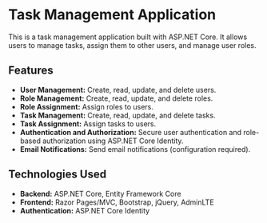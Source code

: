 # Task Management Application

This is a task management application built with ASP.NET Core. It allows users to manage tasks, assign them to other users, and manage user roles.

## Features

*   **User Management:** Create, read, update, and delete users.
*   **Role Management:** Create, read, update, and delete roles.
*   **Role Assignment:** Assign roles to users.
*   **Task Management:** Create, read, update, and delete tasks.
*   **Task Assignment:** Assign tasks to users.
*   **Authentication and Authorization:** Secure user authentication and role-based authorization using ASP.NET Core Identity.
*   **Email Notifications:** Send email notifications (configuration required).

## Technologies Used

*   **Backend:** ASP.NET Core, Entity Framework Core
*   **Frontend:** Razor Pages/MVC, Bootstrap, jQuery, AdminLTE
*   **Authentication:** ASP.NET Core Identity
